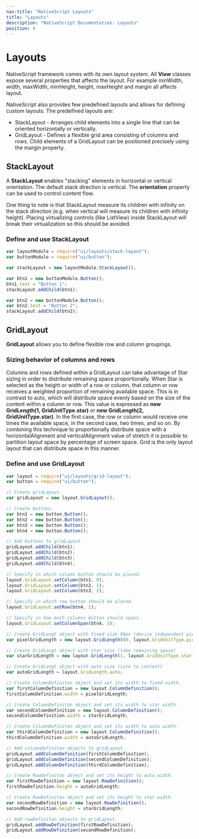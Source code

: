 ```yaml
---
nav-title: "NativeScript Layouts"
title: "Layouts"
description: "NativeScript Documentation: Layouts"
position: 6
---
```


# Layouts

NativeScript framework comes with its own layout system. All **View** classes expose several properties that affects the layout. For example minWidth, width, maxWidth, minHeight, height, maxHeight and margin all affects layout.

NativeScript also provides few predefined layouts and allows for defining custom layouts.
The predefined layouts are:

* StackLayout - Arranges child elements into a single line that can be oriented horizontally or vertically.
* GridLayout - Defines a flexible grid area consisting of columns and rows. Child elements of a GridLayout can be positioned precisely using the margin property.

## StackLayout

A **StackLayout** enables "stacking" elements in horizontal or vertical orientation. The default stack direction is vertical. The **orientation** property can be used to control content flow.

One thing to note is that StackLayout measure its children with infinity on the stack direction (e.g. when vertical will measure its children with infinity height). Placing virtualizing controls (like ListView) inside StackLayout will break their virtualization so this should be avoided.

### Define and use StackLayout

``` JavaScript
var layoutModule = require("ui/layouts/stack-layout");
var buttonModule = require("ui/button");

var stackLayout = new layoutModule.StackLayout();

var btn1 = new buttonModule.Button();
btn1.text = "Button 1";
stackLayout.addChild(btn1);

var btn2 = new buttonModule.Button();
var btn2.text = "Button 2";
stackLayout.addChild(btn2);
```

## GridLayout
**GridLayout** allows you to define flexible row and column groupings.

### Sizing behavior of columns and rows
Columns and rows defined within a GridLayout can take advantage of Star sizing in order to distribute remaining space proportionally. When Star is selected as the height or width of a row or column, that column or row receives a weighted proportion of remaining available space. This is in contrast to auto, which will distribute space evenly based on the size of the content within a column or row. This value is expressed as **new GridLength(1, GridUnitType.star)** or **new GridLength(2, GridUnitType.star)**. In the first case, the row or column would receive one times the available space, in the second case, two times, and so on. By combining this technique to proportionally distribute space with a horizontalAlignment and verticalAlignment value of stretch it is possible to partition layout space by percentage of screen space. Grid is the only layout layout that can distribute space in this manner.

### Define and use GridLayout

``` JavaScript
var layout = require("ui/layouts/grid-layout");
var button = require("ui/button");

// Create gridLayout.
var gridLayout = new layout.GridLayout();

// Create buttons.
var btn1 = new button.Button();
var btn2 = new button.Button();
var btn3 = new button.Button();
var btn4 = new button.Button();

// Add buttons to gridLayout.
gridLayout.addChild(btn1);
gridLayout.addChild(btn2);
gridLayout.addChild(btn3);
gridLayout.addChild(btn4);

// Specify in which column button should be placed.
layout.GridLayout.setColumn(btn1, 0);
layout.GridLayout.setColumn(btn2, 1);
layout.GridLayout.setColumn(btn3, 2);

// Specify in which row button should be placed.
layout.GridLayout.setRow(btn4, 1);

// Specify in how much columns button should spans.
layout.GridLayout.setColumnSpan(btn4, 3);

// Create GridLengt object with fixed size 80px (device independent pixels)
var pixelGridLength = new layout.GridLength(80, layout.GridUnitType.pixel);

// Create GridLengt object with star size (take remaining space)
var starGridLength = new layout.GridLength(1, layout.GridUnitType.star);

// Create GridLengt object with auto size (size to content)
var autoGridLength = layout.GridLength.auto;

// Create ColumnDefiniton object and set its width to fixed width.
var firstColumnDefinition = new layout.ColumnDefinition();
firstColumnDefinition.width = pixelGridLength;

// Create ColumnDefiniton object and set its width to star width.
var secondColumnDefinition = new layout.ColumnDefinition();
secondColumnDefinition.width = starGridLength;

// Create ColumnDefiniton object and set its width to auto width.
var thirdColumnDefinition = new layout.ColumnDefinition();
thirdColumnDefinition.width = autoGridLength;

// Add columnDefiniton objects to gridLayout.
gridLayout.addColumnDefinition(firstColumnDefinition);
gridLayout.addColumnDefinition(secondColumnDefinition);
gridLayout.addColumnDefinition(thirdColumnDefinition);

// Create RowDefiniton object and set its height to auto width.
var firstRowDefinition = new layout.RowDefinition();
firstRowDefinition.height = autoGridLength;

// Create RowDefiniton object and set its height to star width.
var secondRowDefinition = new layout.RowDefinition();
secondRowDefinition.height = starGridLength;

// Add rowDefiniton objects to gridLayout.
gridLayout.addRowDefinition(firstRowDefinition);
gridLayout.addRowDefinition(secondRowDefinition);
```
